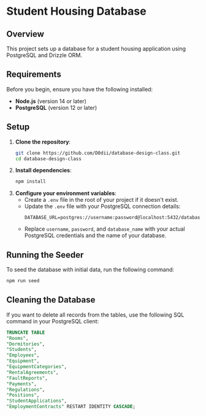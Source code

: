 # Student Housing Database

## Overview

This project sets up a database for a student housing application using PostgreSQL and Drizzle ORM.

## Requirements

Before you begin, ensure you have the following installed:

- **Node.js** (version 14 or later)
- **PostgreSQL** (version 12 or later)

## Setup

1. **Clone the repository**:
   ```bash
   git clone https://github.com/D0dii/database-design-class.git
   cd database-design-class
   ```
2. **Install dependencies**:
   ```bash
   npm install
   ```
3. **Configure your environment variables**:
   - Create a `.env` file in the root of your project if it doesn't exist.
   - Update the `.env` file with your PostgreSQL connection details:
     ```env
     DATABASE_URL=postgres://username:password@localhost:5432/database_name
     ```
   - Replace `username`, `password`, and `database_name` with your actual PostgreSQL credentials and the name of your database.

## Running the Seeder

To seed the database with initial data, run the following command:

```bash
npm run seed
```

## Cleaning the Database

If you want to delete all records from the tables, use the following SQL command in your PostgreSQL client:

```sql
TRUNCATE TABLE
"Rooms",
"Dormitories",
"Students",
"Employees",
"Equipment",
"EquipmentCategories",
"RentalAgreements",
"FaultReports",
"Payments",
"Regulations",
"Positions",
"StudentApplications",
"EmploymentContracts" RESTART IDENTITY CASCADE;
```
